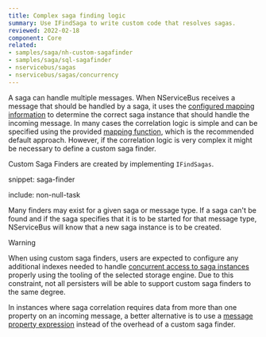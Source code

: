 ```yaml
---
title: Complex saga finding logic
summary: Use IFindSaga to write custom code that resolves sagas.
reviewed: 2022-02-18
component: Core
related:
- samples/saga/nh-custom-sagafinder
- samples/saga/sql-sagafinder
- nservicebus/sagas
- nservicebus/sagas/concurrency
---
```


A saga can handle multiple messages. When NServiceBus receives a message that should be handled by a saga, it uses the [configured mapping information](/nservicebus/sagas/#correlating-messages-to-a-saga) to determine the correct saga instance that should handle the incoming message. In many cases the correlation logic is simple and can be specified using the provided [mapping function](/nservicebus/sagas/#correlating-messages-to-a-saga), which is the recommended default approach. However, if the correlation logic is very complex it might be necessary to define a custom saga finder.

Custom Saga Finders are created by implementing `IFindSagas`.

snippet: saga-finder


include: non-null-task

Many finders may exist for a given saga or message type. If a saga can't be found and if the saga specifies that it is to be started for that message type, NServiceBus will know that a new saga instance is to be created.

> [!WARNING]
> When using custom saga finders, users are expected to configure any additional indexes needed to handle [concurrent access to saga instances](/nservicebus/sagas/concurrency.md) properly using the tooling of the selected storage engine. Due to this constraint, not all persisters will be able to support custom saga finders to the same degree.
>
> In instances where saga correlation requires data from more than one property on an incoming message, a better alternative is to use a [message property expression](/nservicebus/sagas/message-correlation.md#message-property-expression) instead of the overhead of a custom saga finder.